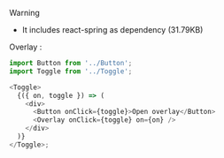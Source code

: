 Warning

- It includes react-spring as dependency (31.79KB)

Overlay :

```js
import Button from '../Button';
import Toggle from '../Toggle';

<Toggle>
  {({ on, toggle }) => (
    <div>
      <Button onClick={toggle}>Open overlay</Button>
      <Overlay onClick={toggle} on={on} />
    </div>
  )}
</Toggle>;
```
